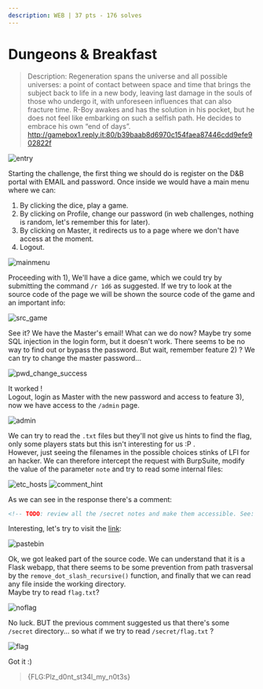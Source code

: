 ```yaml
---
description: WEB | 37 pts - 176 solves
---
```


# Dungeons & Breakfast

> Description: Regeneration spans the universe and all possible universes: a point of contact between space and time that brings the subject back to life in a new body, leaving last damage in the souls of those who undergo it, with unforeseen influences that can also fracture time. R-Boy awakes and has the solution in his pocket, but he does not feel like embarking on such a selfish path. He decides to embrace his own “end of days”.
http://gamebox1.reply.it:80/b39baab8d6970c154faea87446cdd9efe902822f

![entry](./assets/entry.png)

Starting the challenge, the first thing we should do is register on the D&B portal with EMAIL and password. Once inside we would have a main menu where we can:
1) By clicking the dice, play a game.
2) By clicking on Profile, change our password (in web challenges, nothing is random, let's remember this for later).
3) By clicking on Master, it redirects us to a page where we don't have access at the moment.
4) Logout.

![mainmenu](./assets/mainmenu.png)

Proceeding with 1), We'll have a dice game, which we could try by submitting the command `/r 1d6` as suggested. If we try to look at the source code of the page we will be shown the source code of the game and an important info:
 
![src_game](./assets/src_game.png)

See it? We have the Master's email! What can we do now? Maybe try some SQL injection in the login form, but it doesn't work. There seems to be no way to find out or bypass the password. But wait, remember feature 2) ? We can try to change the master password...

![pwd_change_success](./assets/pwd_change_success.png)

It worked ! \
Logout, login as Master with the new password and access to feature 3), now we have access to the `/admin` page.

![admin](./assets/admin.png)

We can try to read the `.txt` files but they'll not give us hints to find the flag, only some players stats but this isn't interesting for us :P . \
However, just seeing the filenames in the possible choices stinks of LFI for an hacker. We can therefore intercept the request with BurpSuite, modify the value of the parameter `note` and try to read some internal files:


![etc_hosts](./assets/etc_hosts.png)
![comment_hint](./assets/comment_hint.png)

As we can see in the response there's a comment:

```html
<!-- TODO: review all the /secret notes and make them accessible. See: https://pastebin.com/TJMXHEB9 -->
```
Interesting, let's try to visit the [link](https://pastebin.com/TJMXHEB9):

![pastebin](./assets/pastebin.png)

Ok, we got leaked part of the source code. We can understand that it is a Flask webapp, that there seems to be some prevention from path trasversal by the `remove_dot_slash_recursive()` function, and finally that we can read any file inside the working directory. \
Maybe try to read `flag.txt`?

![noflag](./assets/noflag.png)

No luck. BUT the previous comment suggested us that there's some `/secret` directory... so what if we try to read `/secret/flag.txt` ?

![flag](./assets/flag.png)

Got it :)

> {FLG:Plz_d0nt_st34l_my_n0t3s}